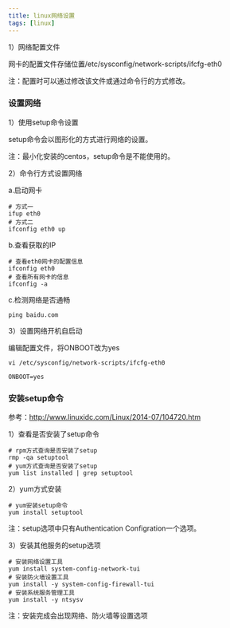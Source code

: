 ```yaml
---
title: linux网络设置
tags: [linux]
---
```


1）网络配置文件

网卡的配置文件存储位置/etc/sysconfig/network-scripts/ifcfg-eth0

注：配置时可以通过修改该文件或通过命令行的方式修改。

### 设置网络

1）使用setup命令设置

setup命令会以图形化的方式进行网络的设置。

注：最小化安装的centos，setup命令是不能使用的。

2）命令行方式设置网络

a.启动网卡

```
# 方式一
ifup eth0
# 方式二
ifconfig eth0 up
```

b.查看获取的IP

```
# 查看eth0网卡的配置信息
ifconfig eth0
# 查看所有网卡的信息
ifconfig -a
```

c.检测网络是否通畅

```
ping baidu.com
```

3）设置网络开机自启动

编辑配置文件，将ONBOOT改为yes

```
vi /etc/sysconfig/network-scripts/ifcfg-eth0

ONBOOT=yes
```

### 安装setup命令

参考：http://www.linuxidc.com/Linux/2014-07/104720.htm

1）查看是否安装了setup命令

```
# rpm方式查询是否安装了setup
rmp -qa setuptool
# yum方式查询是否安装了setup
yum list installed | grep setuptool
```

2）yum方式安装

```
# yum安装setup命令
yum install setuptool
```

注：setup选项中只有Authentication Configration一个选项。

3）安装其他服务的setup选项

```
# 安装网络设置工具
yum install system-config-network-tui
# 安装防火墙设置工具
yum install -y system-config-firewall-tui
# 安装系统服务管理工具
yum install -y ntsysv
```

注：安装完成会出现网络、防火墙等设置选项